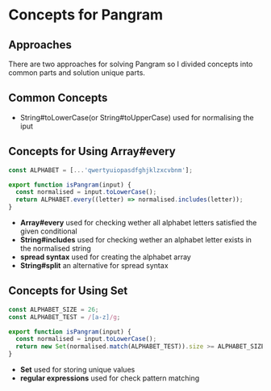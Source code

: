 # Concepts for Pangram

## Approaches
There are two approaches for solving Pangram so I divided concepts into common parts and solution unique parts.

## Common Concepts
 - String#toLowerCase(or String#toUpperCase) used for normalising the iput

## Concepts for Using Array#every

```javascript
const ALPHABET = [...'qwertyuiopasdfghjklzxcvbnm'];

export function isPangram(input) {
  const normalised = input.toLowerCase();
  return ALPHABET.every((letter) => normalised.includes(letter));
}
```

 - **Array#every** used for checking wether all alphabet letters satisfied the given conditional
 - **String#includes** used for checking wether an alphabet letter exists in the normalised string
 - **spread syntax** used for creating the alphabet array
 - **String#split** an alternative for spread syntax

## Concepts for Using Set

```javascript
const ALPHABET_SIZE = 26;
const ALPHABET_TEST = /[a-z]/g;

export function isPangram(input) {
  const normalised = input.toLowerCase();
  return new Set(normalised.match(ALPHABET_TEST)).size >= ALPHABET_SIZE;
}
```

- **Set** used for storing unique values
- **regular expressions** used for check pattern matching
